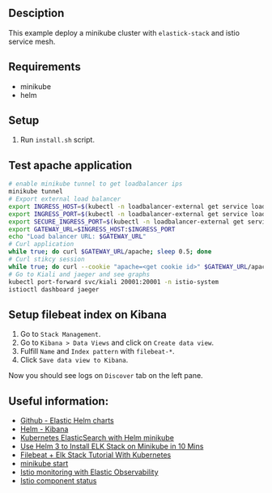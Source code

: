 ## Desciption

This example deploy a minikube cluster with `elastick-stack` and istio service mesh.

## Requirements

- minikube
- helm

## Setup

1. Run `install.sh` script.

## Test apache application

```sh
# enable minikube tunnel to get loadbalancer ips
minikube tunnel
# Export external load balancer
export INGRESS_HOST=$(kubectl -n loadbalancer-external get service loadbalancer-external -o jsonpath='{.status.loadBalancer.ingress[0].ip}') 
export INGRESS_PORT=$(kubectl -n loadbalancer-external get service loadbalancer-external -o jsonpath='{.spec.ports[?(@.name=="http2")].port}')
export SECURE_INGRESS_PORT=$(kubectl -n loadbalancer-external get service loadbalancer-external -o jsonpath='{.spec.ports[?(@.name=="https")].port}')
export GATEWAY_URL=$INGRESS_HOST:$INGRESS_PORT
echo "Load balancer URL: $GATEWAY_URL"
# Curl application
while true; do curl $GATEWAY_URL/apache; sleep 0.5; done
# Curl stikcy session
while true; do curl --cookie "apache=<get cookie id>" $GATEWAY_URL/apache; done
# Go to Kiali and jaeger and see graphs
kubectl port-forward svc/kiali 20001:20001 -n istio-system
istioctl dashboard jaeger
```

## Setup filebeat index on Kibana

1. Go to `Stack Management`.
2. Go to `Kibana > Data Views` and click on `Create data view`.
3. Fulfill `Name` and `Index pattern` with `filebeat-*`.
4. Click `Save data view to Kibana`.

Now you should see logs on `Discover` tab on the left pane.

## Useful information:

- [Github - Elastic Helm charts](https://github.com/elastic/helm-charts)
- [Helm - Kibana](https://artifacthub.io/packages/helm/elastic/kibana#installing)
- [Kubernetes ElasticSearch with Helm minikube](https://www.bogotobogo.com/DevOps/Docker/Docker_Kubernetes_ElasticSearch_with_Helm_minikube.php)
- [Use Helm 3 to Install ELK Stack on Minikube in 10 Mins](https://www.youtube.com/watch?v=ObLXSMfDX1o)
- [Filebeat + Elk Stack Tutorial With Kubernetes](https://www.youtube.com/watch?v=SU--XMhbWoY)
- [minikube start](https://minikube.sigs.k8s.io/docs/commands/start/)
- [Istio monitoring with Elastic Observability](https://www.elastic.co/blog/istio-monitoring-with-elastic-observability)
- [Istio component status](https://kiali.io/docs/features/istio-component-status/)